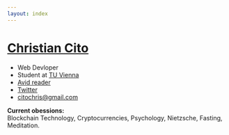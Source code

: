 ```yaml
---
layout: index
---
```


<h1 class="site-title"><a href="{{ site.url }}">Christian Cito</a></h1>
<ul class="site-list">
  <li>Web Devloper</li>
  <li>Student at <a href="http://www.informatik.tuwien.ac.at">TU Vienna</a></li>
  <li><a href="{{ site.url }}/readinglist">Avid reader</a></li>
  <li><a href="https://twitter.com/{{ site.twitter }}">Twitter</a></li>
  <li><a href="mailto:citochris@gmail.com">citochris@gmail.com</a></li>
</ul>

**Current obessions:**<br>
Blockchain Technology, Cryptocurrencies, Psychology, Nietzsche, Fasting, Meditation.
